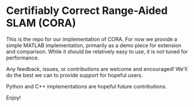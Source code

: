 # Certifiably Correct Range-Aided SLAM (CORA)

This is the repo for our implementation of CORA. For now we provide a simple MATLAB implementation, primarily as a demo piece for extension and comparison. 
While it should be relatively easy to use, it is not tuned for performance.

Any feedback, issues, or contributions are welcome and encouraged! We'll do the best we can to provide support for hopeful users.

Python and C++ implementations are hopeful future contributions.

Enjoy!
